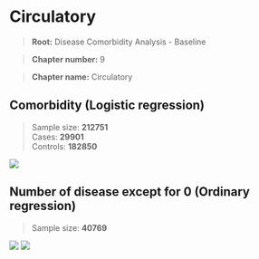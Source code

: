 # Circulatory
    
> **Root:** Disease Comorbidity Analysis - Baseline

> **Chapter number:** 9  

> **Chapter name:** Circulatory  

## Comorbidity (Logistic regression)
> Sample size: **212751**  
> Cases: **29901**  
> Controls: **182850**
<img src="/Chapter/Figures/Baseline/LG/Chapter_9.png"/>
<CsvTable src="/Chapter/Data/Baseline/LG/LG_Chapter_9.csv" label="🔍 View full results" />

## Number of disease except for 0 (Ordinary regression)
> Sample size: **40769**
<img src="/Chapter/Figures/Baseline/Histogram/Chapter_9_ba.png"/>
<CsvTable src="/Chapter/Data/Baseline/Histogram/Chapter_9_ba.csv" label="🔍 View full results" />
        
<img src="/Chapter/Figures/Baseline/ORD/Chapter_9.png"/>
<CsvTable src="/Chapter/Data/Baseline/ORD/ORD_Chapter_9.csv" label="🔍 View full results" />
